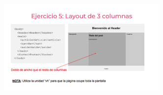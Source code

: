 ![](https://github.com/JuanSebastianRey/practicaModeladoEnCaja/blob/ejercicio_5/storage/img/Ejercicio5.png)